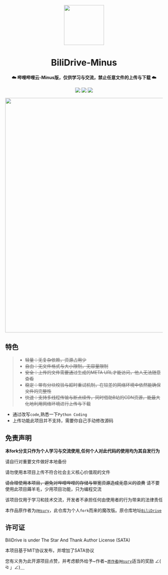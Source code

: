 <p align="center">
<img src="https://cdn.kagamiz.com/BiliDrive/bilidrive.png" width="128">
</p>

<h1 align="center"> BiliDrive-Minus </h1>

<h4 align="center">☁️ 哔哩哔哩云-Minus版，仅供学习与交流，禁止任意文件的上传与下载 ☁️</h4>

<p align="center">
<img src="https://img.shields.io/badge/version-2020.3.4-green.svg?longCache=true&style=for-the-badge">
<img src="https://img.shields.io/badge/license-SATA-blue.svg?longCache=true&style=for-the-badge">
<img src="https://img.shields.io/travis/com/Hsury/BiliDrive?style=for-the-badge">
</p>

<p align="center">
<img src="https://cdn.kagamiz.com/BiliDrive/demo.png" width="750">
</p>

## 特色

> - ~~轻量：无复杂依赖，资源占用少~~
> - ~~自由：无文件格式与大小限制，无容量限制~~
> - ~~安全：上传的文件需要通过生成的META URL才能访问，他人无法随意查看~~
> - ~~稳定：带有分块校验与超时重试机制，在较差的网络环境中依然能确保文件的完整性~~
> - ~~快速：支持多线程传输与断点续传，同时借助B站的CDN资源，能最大化地利用网络环境进行上传与下载~~

- 通过改写`code`,熟悉一下`Python Coding`
- 上传功能此项目并不支持，需要你自己手动修改源码

## 免责声明

**本fork分支只作为个人学习与交流使用,任何个人对此代码的使用均为其自发行为**

请自行对重要文件做好本地备份

请勿使用本项目上传不符合社会主义核心价值观的文件

~~请合理使用本项目，避免对哔哩哔哩的存储与带宽资源造成无意义的浪费~~
请不要使用此项目薅羊毛，少用项目功能，只为编程交流

该项目仅用于学习和技术交流，开发者不承担任何由使用者的行为带来的法律责任

本作品原作者为[`@Hsury`](https://github.com/Hsury)，此仓库为个人`fork`而来的魔改版。原仓库地址[`BiliDrive`](https://github.com/Hsury/BiliDrive)

## 许可证

BiliDrive is under The Star And Thank Author License (SATA)

本项目基于MIT协议发布，并增加了SATA协议

您有义务为此开源项目点赞，并考虑额外给予~作者~[`原作者@Hsury`](https://github.com/Hsury)适当的奖励 ∠( ᐛ 」∠)＿
